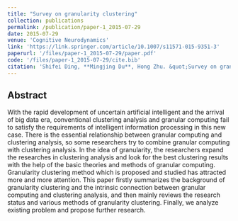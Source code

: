 ```yaml
---
title: "Survey on granularity clustering"
collection: publications
permalink: /publication/paper-1_2015-07-29
date: 2015-07-29
venue: 'Cognitive Neurodynamics'
link: 'https://link.springer.com/article/10.1007/s11571-015-9351-3'
paperurl: '/files/paper-1_2015-07-29/paper.pdf'
code: '/files/paper-1_2015-07-29/cite.bib'
citation: 'Shifei Ding, **Mingjing Du**, Hong Zhu. &quot;Survey on granularity clustering.&quot; <i>Cognitive Neurodynamics</i>, 2015, 9(6): 561-572. doi:10.1007/s11571-015-9351-3'
---
```


## Abstract

With the rapid development of uncertain artificial intelligent and the arrival of big data era, conventional clustering analysis and granular computing fail to satisfy the requirements of intelligent information processing in this new case. There is the essential relationship between granular computing and clustering analysis, so some researchers try to combine granular computing with clustering analysis. In the idea of granularity, the researchers expand the researches in clustering analysis and look for the best clustering results with the help of the basic theories and methods of granular computing. Granularity clustering method which is proposed and studied has attracted more and more attention. This paper firstly summarizes the background of granularity clustering and the intrinsic connection between granular computing and clustering analysis, and then mainly reviews the research status and various methods of granularity clustering. Finally, we analyze existing problem and propose further research.

